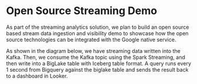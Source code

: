 # Open Source Streaming Demo

As part of the streaming analytics solution, we plan to build an open source based stream data ingestion and visibility demo to showcase how the open source technologies can be integrated with the Google native service.

As shown in the diagram below, we have streaming data written into the Kafka. Then, we consume the Kafka topic using the Spark Streaming, and then write into a BigLake table with Iceberg table format. A query runs every 1 second from Bigquery against the biglake table and sends the result back to a dashboard in Looker.
